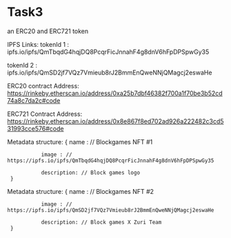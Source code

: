# Task3
an ERC20 and ERC721 token

IPFS Links:
tokenId 1 : ipfs.io/ipfs/QmTbqdG4hqjDQ8PcqrFicJnnahF4g8dnV6hFpDPSpwGy35

tokenId 2 : ipfs.io/ipfs/QmSD2jf7VQz7Vmieub8rJ2BmmEnQweNNjQMagcj2eswaHe

ERC20 contract Address: 
https://rinkeby.etherscan.io/address/0xa25b7dbf46382f700a1f70be3b52cd74a8c7da2c#code

ERC721 Contract Address:
https://rinkeby.etherscan.io/address/0x8e867f8ed702ad926a222482c3cd531993cce576#code

Metadata structure: {
               name : // Blockgames NFT #1

               image : // https://ipfs.io/ipfs/QmTbqdG4hqjDQ8PcqrFicJnnahF4g8dnV6hFpDPSpwGy35

               description: // Block games logo
     }
     
 Metadata structure: {
               name : // Blockgames NFT #2
          
               image : // https://ipfs.io/ipfs/QmSD2jf7VQz7Vmieub8rJ2BmmEnQweNNjQMagcj2eswaHe
     
               description: // Block games X Zuri Team
     }
     
